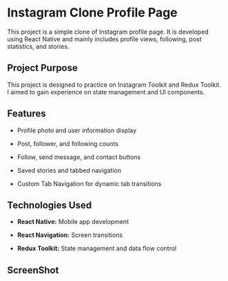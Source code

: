 # Instagram Clone Profile Page

This project is a simple clone of Instagram profile page. It is developed using React Native and mainly includes profile views, following, post statistics, and stories.

## Project Purpose

This project is designed to practice on Instagram Toolkit and Redux Toolkit. I aimed to gain experience on state management and UI components.

## Features

- Profile photo and user information display

- Post, follower, and following counts

- Follow, send message, and contact buttons

- Saved stories and tabbed navigation

- Custom Tab Navigation for dynamic tab transitions

## Technologies Used

- **React Native:** Mobile app development

- **React Navigation:** Screen transitions

- **Redux Toolkit:** State management and data flow control

## ScreenShot

![]()

